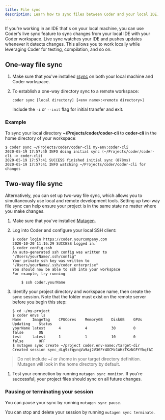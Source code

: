 ```yaml
---
title: File sync
description: Learn how to sync files between Coder and your local IDE.
---
```


If you're working in an IDE that's on your local machine, you can use Coder's
live sync feature to sync changes from your local IDE with your Coder workspace.
Live sync watches your IDE and pushes updates whenever it detects changes. This
allows you to work locally while leveraging Coder for testing, compilation, and
so on.

## One-way file sync

1. Make sure that you've installed [rsync](https://rsync.samba.org/) on both
   your local machine and Coder workspace.

1. To establish a one-way directory sync to a remote workspace:

   ```console
   coder sync [local directory] [<env name>:<remote directory>]
   ```

   Include the `-i` or `--init` flag for initial transfer and exit.

### Example

To sync your local directory **~/Projects/coder/coder-cli** to **coder-cli** in
the home directory of your workspace:

```console
$ coder sync ~/Projects/coder/coder-cli my-env:coder-cli
2020-05-19 17:57:40 INFO doing initial sync (~/Projects/coder/coder-cli -> coder-cli)
2020-05-19 17:57:41 SUCCESS finished initial sync (878ms)
2020-05-19 17:57:41 INFO watching ~/Projects/coder/coder-cli for changes
```

## Two-way file sync

Alternatively, you can set up two-way file sync, which allows you to
simultaneously use local and remote development tools. Setting up two-way file
sync can help ensure your project is in the same state no matter where you make
changes.

1. Make sure that you've installed
   [Mutagen](https://mutagen.io/documentation/introduction/installation).

1. Log into Coder and configure your local SSH client:

   ```console
   $ coder login https://coder.yourcompany.com
   2020-10-20 11:16:29 SUCCESS Logged in.
   $ coder config-ssh
   An auto-generated ssh config was written to "/Users/yourName/.ssh/config"
   Your private ssh key was written to "/Users/yourName/.ssh/coder_enterprise"
   You should now be able to ssh into your workspace
   For example, try running

       $ ssh coder.yourName
   ```

1. Identify your project directory and workspace name, then create the sync
   session. Note that the folder must exist on the remote server before you
   begin this step:

   ```console
   $ cd ~/my-project
   $ coder envs ls
   Name     ImageTag    CPUCores    MemoryGB    DiskGB    GPUs    Updating    Status
   yourName latest      4           4           30        0       false       ON
   test     latest      1           1           10        0       false       OFF
   $ mutagen sync create ~/project coder.env-name:/target-dir
   Created session sync_dLg9zfqynqVa9aj2V36Fr4OCMz1AHzTKzNGFYYkqfAI
   ```

> Do not include ~/ or /home in your target directory definition. Mutagen will
> look in the home directory by default.

1. Test your connection by running `mutagen sync monitor`. If you're successful,
   your project files should sync on all future changes.

### Pausing or terminating your session

You can pause your sync by running `mutagen sync pause`.

You can stop and delete your session by running `mutagen sync terminate`.
